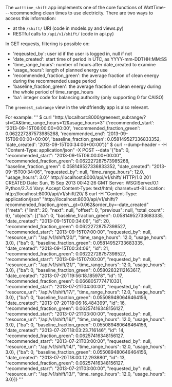 The <code>watttime_shift</code> app implements one of the core functions of WattTime---recommending clean times to use electricity.
There are two ways to access this information:
* at the <code>/shift/</code> URI (code in models.py and views.py)
* RESTful calls to <code>/api/v1/shift/</code> (code in api.py)

In GET requests, filtering is possible on:
* 'reqeusted_by': user id if the user is logged in, null if not
* 'date_created': start time of period in UTC, as YYYY-mm-DDTHH:MM:SS
* 'time_range_hours': number of hours after date_created to examine
* 'usage_hours': length of planned energy use
* 'recommended_fraction_green': the average fraction of clean energy during the recommended usage period
* 'baseline_fraction_green': the average fraction of clean energy during the whole period of time_range_hours
* 'ba': integer code for balancing authority (only supporting 0 for CAISO)

The <code>greenest_subrange</code> view in the windfriendly app is also relevant.

For example:
    '''
    $ curl "http://localhost:8000/greenest_subrange/?st=CA&time_range_hours=12&usage_hours=3"
    {'recommended_start': '2013-09-15T06:00:00+00:00', 'recommended_fraction_green': 0.062227287573985268, 'recommended_end': '2013-09-15T06:00:00+00:00', 'baseline_fraction_green': 0.058149527336833352, 'date_created': '2013-09-15T00:34:06+00:00')}"
    $ curl --dump-header - -H "Content-Type: application/json" -X POST --data '{"ba": 0, "recommended_start": "2013-09-15T06:00:00+00:00", "recommended_fraction_green": 0.062227287573985268, "baseline_fraction_green": 0.058149527336833352, "date_created": "2013-09-15T00:34:06", "requested_by": null, "time_range_hours": 12.0, "usage_hours": 3.0}' http://localhost:8000/api/v1/shift/
    HTTP/1.0 201 CREATED
    Date: Sun, 15 Sep 2013 00:42:26 GMT
    Server: WSGIServer/0.1 Python/2.7.4
    Vary: Accept
    Content-Type: text/html; charset=utf-8
    Location: http://localhost:8000/api/v1/shift/20/
    $ curl -H "Content-Type: application/json" "http://localhost:8000/api/v1/shift/?recommended_fraction_green__gt=0.062&order_by=-date_created"
    {"meta": {"limit": 20, "next": null, "offset": 0, "previous": null, "total_count": 6}, "objects": [{"ba": 0, "baseline_fraction_green": 0.05814952733683335, "date_created": "2013-09-15T00:34:06", "id": 20, "recommended_fraction_green": 0.06222728757398527, "recommended_start": "2013-09-15T07:00:00", "requested_by": null, "resource_uri": "/api/v1/shift/20/", "time_range_hours": 12.0, "usage_hours": 3.0}, {"ba": 0, "baseline_fraction_green": 0.05814952733683335, "date_created": "2013-09-15T00:34:06", "id": 21, "recommended_fraction_green": 0.06222728757398527, "recommended_start": "2013-09-15T07:00:00", "requested_by": null, "resource_uri": "/api/v1/shift/21/", "time_range_hours": 12.0, "usage_hours": 3.0}, {"ba": 0, "baseline_fraction_green": 0.05802832112163617, "date_created": "2013-07-20T19:56:18.185978", "id": 17, "recommended_fraction_green": 0.0668057774710331, "recommended_start": "2013-07-21T04:00:00", "requested_by": null, "resource_uri": "/api/v1/shift/17/", "time_range_hours": 12.0, "usage_hours": 3.0}, {"ba": 0, "baseline_fraction_green": 0.055089480646464156, "date_created": "2013-07-20T18:06:16.484399", "id": 16, "recommended_fraction_green": 0.06257416348156127, "recommended_start": "2013-07-21T03:00:00", "requested_by": null, "resource_uri": "/api/v1/shift/16/", "time_range_hours": 12.0, "usage_hours": 3.0}, {"ba": 0, "baseline_fraction_green": 0.055089480646464156, "date_created": "2013-07-20T18:03:23.716146", "id": 14, "recommended_fraction_green": 0.06257416348156127, "recommended_start": "2013-07-21T03:00:00", "requested_by": null, "resource_uri": "/api/v1/shift/14/", "time_range_hours": 12.0, "usage_hours": 3.0}, {"ba": 0, "baseline_fraction_green": 0.055089480646464156, "date_created": "2013-07-20T18:00:12.293880", "id": 13, "recommended_fraction_green": 0.06257416348156127, "recommended_start": "2013-07-21T03:00:00", "requested_by": null, "resource_uri": "/api/v1/shift/13/", "time_range_hours": 12.0, "usage_hours": 3.0}]}
    '''


